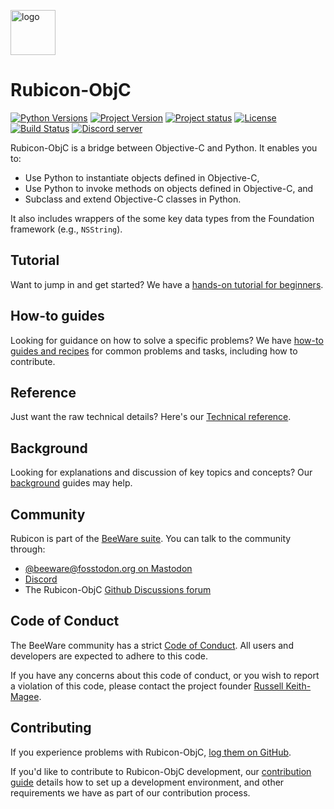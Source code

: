 [<img src="https://beeware.org/project/utilities/rubicon/rubicon.png" width="72" alt="logo" />](https://beeware.org/rubicon)

# Rubicon-ObjC

[![Python Versions](https://img.shields.io/pypi/pyversions/rubicon-objc.svg)](https://pypi.python.org/pypi/rubicon-objc)
[![Project Version](https://img.shields.io/pypi/v/rubicon-objc.svg)](https://pypi.python.org/pypi/rubicon-objc)
[![Project status](https://img.shields.io/pypi/status/rubicon-objc.svg)](https://pypi.python.org/pypi/rubicon-objc)
[![License](https://img.shields.io/pypi/l/rubicon-objc.svg)](https://github.com/beeware/rubicon-objc/blob/main/LICENSE)
[![Build Status](https://github.com/beeware/rubicon-objc/workflows/CI/badge.svg?branch=main)](https://github.com/beeware/rubicon-objc/actions)
[![Discord server](https://img.shields.io/discord/836455665257021440?label=Discord%20Chat&logo=discord&style=plastic)](https://beeware.org/bee/chat/)

Rubicon-ObjC is a bridge between Objective-C and Python. It enables you
to:

- Use Python to instantiate objects defined in Objective-C,
- Use Python to invoke methods on objects defined in Objective-C, and
- Subclass and extend Objective-C classes in Python.

It also includes wrappers of the some key data types from the Foundation
framework (e.g., `NSString`).

## Tutorial

Want to jump in and get started? We have a
[hands-on tutorial for beginners](https://rubicon-objc.readthedocs.io/en/latest/tutorial/index.html).

## How-to guides

Looking for guidance on how to solve a specific problems? We have
[how-to guides and recipes](https://rubicon-objc.readthedocs.io/en/latest/how-to/index.html)
for common problems and tasks, including how to contribute.

## Reference

Just want the raw technical details? Here's our
[Technical reference](https://rubicon-objc.readthedocs.io/en/latest/reference/index.html).

## Background

Looking for explanations and discussion of key topics and concepts? Our
[background](https://rubicon-objc.readthedocs.io/en/latest/background/index.html)
guides may help.

## Community

Rubicon is part of the [BeeWare suite](https://beeware.org). You can
talk to the community through:

- [@beeware@fosstodon.org on Mastodon](https://fosstodon.org/@beeware)
- [Discord](https://beeware.org/bee/chat/)
- The Rubicon-ObjC [Github Discussions forum](https://github.com/beeware/rubicon-objc/discussions)

## Code of Conduct

The BeeWare community has a strict
[Code of Conduct](https://beeware.org/community/behavior/).
All users and developers are expected to adhere to this code.

If you have any concerns about this code of conduct, or you wish to
report a violation of this code, please contact the project founder
[Russell Keith-Magee](mailto:russell@beeware.org).

## Contributing

If you experience problems with Rubicon-ObjC,
[log them on GitHub](https://github.com/beeware/rubicon-objc/issues).

If you'd like to contribute to Rubicon-ObjC development, our
[contribution guide](https://rubicon-objc.readthedocs.io/en/latest/how-to/contribute/index.html)
details how to set up a development environment, and other requirements
we have as part of our contribution process.
